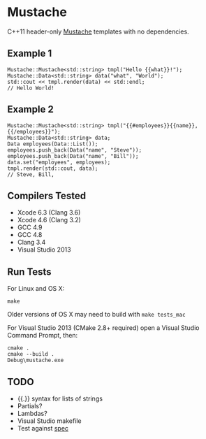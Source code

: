 # Mustache

C++11 header-only [Mustache](http://mustache.github.io) templates with no dependencies.

## Example 1

    Mustache::Mustache<std::string> tmpl("Hello {{what}}!");
    Mustache::Data<std::string> data("what", "World");
    std::cout << tmpl.render(data) << std::endl;
    // Hello World!

## Example 2

    Mustache::Mustache<std::string> tmpl("{{#employees}}{{name}}, {{/employees}}");
    Mustache::Data<std::string> data;
    Data employees(Data::List());
    employees.push_back(Data("name", "Steve"));
    employees.push_back(Data("name", "Bill"));
    data.set("employees", employees);
    tmpl.render(std::cout, data);
    // Steve, Bill, 

## Compilers Tested

- Xcode 6.3 (Clang 3.6)
- Xcode 4.6 (Clang 3.2)
- GCC 4.9
- GCC 4.8
- Clang 3.4
- Visual Studio 2013

## Run Tests

For Linux and OS X:

    make

Older versions of OS X may need to build with `make tests_mac`

For Visual Studio 2013 (CMake 2.8+ required) open a Visual Studio Command Prompt, then:

    cmake .
    cmake --build .
    Debug\mustache.exe

## TODO

- {{.}} syntax for lists of strings
- Partials?
- Lambdas?
- Visual Studio makefile
- Test against [spec](https://github.com/mustache/spec)
